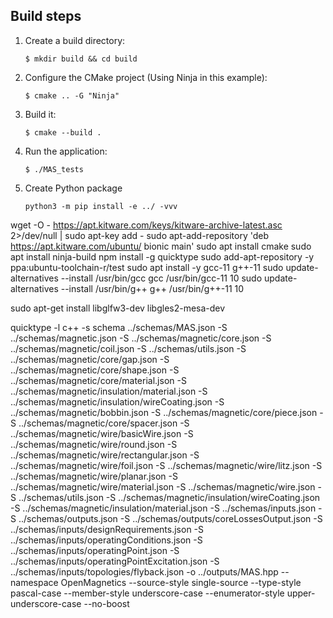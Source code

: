 
## Build steps

1. Create a build directory:

    ```
    $ mkdir build && cd build
    ```

2. Configure the CMake project (Using Ninja in this example):

    ```
    $ cmake .. -G "Ninja"
    ```

4. Build it:

    ```
    $ cmake --build .
    ```

5. Run the application:

    ```
    $ ./MAS_tests
    ```
6. Create Python package

    ```
    python3 -m pip install -e ../ -vvv
    ```


wget -O - https://apt.kitware.com/keys/kitware-archive-latest.asc 2>/dev/null | sudo apt-key add -
sudo apt-add-repository 'deb https://apt.kitware.com/ubuntu/ bionic main'
sudo apt install cmake
sudo apt install ninja-build
npm install -g quicktype
sudo add-apt-repository -y ppa:ubuntu-toolchain-r/test
sudo apt install -y gcc-11 g++-11
sudo update-alternatives --install /usr/bin/gcc gcc /usr/bin/gcc-11 10
sudo update-alternatives --install /usr/bin/g++ g++ /usr/bin/g++-11 10

sudo apt-get install libglfw3-dev libgles2-mesa-dev


quicktype -l c++ -s schema ../schemas/MAS.json -S ../schemas/magnetic.json -S ../schemas/magnetic/core.json -S ../schemas/magnetic/coil.json -S ../schemas/utils.json -S ../schemas/magnetic/core/gap.json -S ../schemas/magnetic/core/shape.json -S ../schemas/magnetic/core/material.json -S ../schemas/magnetic/insulation/material.json -S ../schemas/magnetic/insulation/wireCoating.json -S ../schemas/magnetic/bobbin.json -S ../schemas/magnetic/core/piece.json -S ../schemas/magnetic/core/spacer.json -S ../schemas/magnetic/wire/basicWire.json -S ../schemas/magnetic/wire/round.json -S ../schemas/magnetic/wire/rectangular.json -S ../schemas/magnetic/wire/foil.json -S ../schemas/magnetic/wire/litz.json -S ../schemas/magnetic/wire/planar.json -S ../schemas/magnetic/wire/material.json -S ../schemas/magnetic/wire.json -S ../schemas/utils.json -S ../schemas/magnetic/insulation/wireCoating.json -S ../schemas/magnetic/insulation/material.json -S ../schemas/inputs.json -S ../schemas/outputs.json -S ../schemas/outputs/coreLossesOutput.json -S ../schemas/inputs/designRequirements.json -S ../schemas/inputs/operatingConditions.json -S ../schemas/inputs/operatingPoint.json -S ../schemas/inputs/operatingPointExcitation.json -S ../schemas/inputs/topologies/flyback.json -o ../outputs/MAS.hpp --namespace OpenMagnetics --source-style single-source --type-style pascal-case --member-style underscore-case --enumerator-style upper-underscore-case --no-boost

